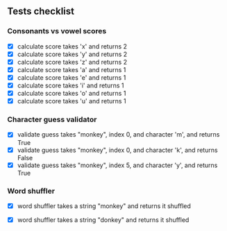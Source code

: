 ## Tests checklist 

### Consonants vs vowel scores

- [x] calculate score takes 'x' and returns 2
- [x] calculate score takes 'y' and returns 2
- [x] calculate score takes 'z' and returns 2
- [x] calculate score takes 'a' and returns 1
- [x] calculate score takes 'e' and returns 1
- [x] calculate score takes 'i' and returns 1
- [x] calculate score takes 'o' and returns 1
- [x] calculate score takes 'u' and returns 1

### Character guess validator

- [x] validate guess takes "monkey", index 0, and character 'm', and returns True
- [x] validate guess takes "monkey", index 0, and character 'k', and returns False
- [x] validate guess takes "monkey", index 5, and character 'y', and returns True

### Word shuffler

- [x] word shuffler takes a string "monkey" and returns it shuffled
- [x] word shuffler takes a string "donkey" and returns it shuffled

